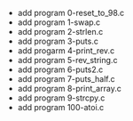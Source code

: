 - add program 0-reset_to_98.c
- add program 1-swap.c
- add program 2-strlen.c
- add program 3-puts.c
- add progarm 4-print_rev.c
- add program 5-rev_string.c
- add program 6-puts2.c
- add program 7-puts_half.c
- add program 8-print_array.c
- add program 9-strcpy.c
- add program 100-atoi.c
